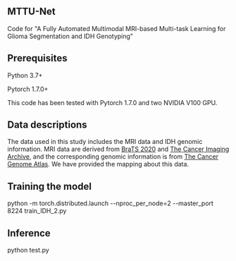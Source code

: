 ## MTTU-Net
Code for "A Fully Automated Multimodal MRI-based Multi-task Learning for Glioma Segmentation and IDH Genotyping"
## Prerequisites
Python 3.7+

Pytorch 1.7.0+

This code has been tested with Pytorch 1.7.0 and two NVIDIA V100 GPU.

## Data descriptions
The data used in this study includes the MRI data and IDH genomic information. MRI data are derived from [BraTS 2020](https://ipp.cbica.upenn.edu/) and [The Cancer Imaging Archive](https://www.cancerimagingarchive.net/), and the corresponding genomic information is from [The Cancer Genome Atlas](https://portal.gdc.cancer.gov/). We have provided the mapping about this data.

## Training the model
python -m torch.distributed.launch --nproc_per_node=2 --master_port 8224 train_IDH_2.py

## Inference
python test.py
